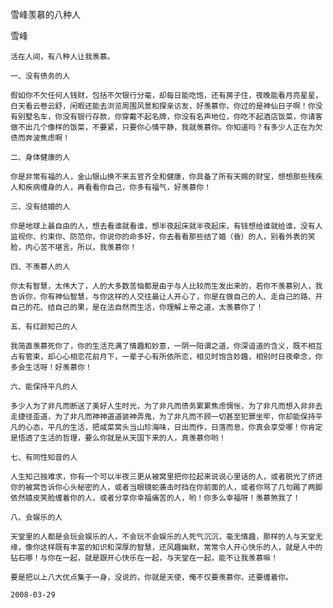 雪峰羡慕的八种人

雪峰


    活在人间，有八种人让我羡慕。

    一、没有债务的人

    假如你不欠任何人钱财，包括不欠银行分毫，却每日能吃饱，还有房子住，夜晚能看月亮星星，白天看云卷云舒，闲暇还能去浏览周围风景和探亲访友，好羡慕你，你过的是神仙日子啊！你没有别墅名车，你没有银行存款，你穿戴不起名牌，你没有名声地位，你吃不起酒店饭菜，你请客做不出几个像样的饭菜，不要紧，只要你心情平静，我就羡慕你。你知道吗？有多少人正在为欠债而奔波焦虑啊！

    二、身体健康的人

    你是非常有福的人，金山银山换不来五官齐全和健康，你具备了所有天赐的财宝，想想那些残疾人和疾病缠身的人，再看看你自己，你多有福气，好羡慕你！

    三、没有结婚的人

    你是地球上最自由的人，想去看谁就看谁，想半夜起床就半夜起床，有钱想给谁就给谁，没有人监视你、约束你、防范你，你说你的命多好，你去看看那些结了婚（昏）的人，别看外表的笑脸，内心苦不堪言。所以，我羡慕你！

    四、不羡慕人的人

    你太有智慧，太伟大了，人的大多数苦恼都是由于与人比较而生发出来的，若你不羡慕别人，我告诉你，你有神仙智慧，与你这样的人交往最让人开心了，你是在做自己的人、走自己的路、开自己的花、结自己的果，是在法自然而生活，你理解上帝之道，太羡慕你了！

    五、有红颜知己的人

    我简直羡慕死你了，你的生活充满了情趣和妙意，一阴一阳谓之道，你深谙道的含义，既不相互占有管束，却心心相恋花前月下，一辈子心有所依所恋，相见时饱含妙趣，相别时日夜牵念，你多会生活呀！好羡慕你！

    六、能保持平凡的人

    多少人为了非凡而断送了美好人生时光，为了非凡而债务累累焦虑惆怅，为了非凡而想入非非去走捷径歪道，为了非凡而神神道道装神弄鬼，为了非凡而不顾一切甚至犯罪坐牢，你却能保持平凡的心态，平凡的生活，把咸菜窝头当山珍海味，日出而作，日落而息，你真会享受哪！你肯定是悟透了生活的哲理，要么你就是从天国下来的人，真羡慕你哟！

    七、有同性知音的人

    人生知己独难求，你有一个可以半夜三更从被窝里把你拉起来说说心里话的人，或者脱光了挤进你的被窝告诉你心头秘密的人，或者当眼镜蛇袭击时挡在你前面的人，或者你骂了几句踢了两脚依然嬉皮笑脸缠着你的人，或者分享你幸福痛苦的人，哟！你多么幸福呀！羡慕煞我了！

    八、会娱乐的人

    天堂里的人都是会玩会娱乐的人，不会玩不会娱乐的人死气沉沉，毫无情趣，那样的人与天堂无缘，像你这样既有丰富的知识和深厚的智慧，还风趣幽默，常常令人开心快乐的人，就是人中的钻石哪！与你在一起，就是跟开心快乐在一起，与天堂在一起，能不让我羡慕嘛！

    要是把以上八大优点集于一身，没说的，你就是天使，俺不仅要羡慕你，还要缠着你。

    2008-03-29



